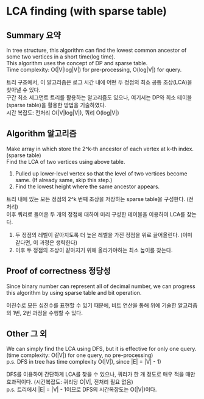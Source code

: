 # LCA finding (with sparse table)

## Summary 요약
In tree structure, this algorithm can find the lowest common ancestor of some two vertices in a short time(log time).  
This algorithm uses the concept of DP and sparse table.  
Time complexity: O(|V|log|V|) for pre-processing, O(log|V|) for query.  


트리 구조에서, 이 알고리즘은 로그 시간 내에 어떤 두 정점의 최소 공통 조상(LCA)을 찾아낼 수 있다.  
구간 최소 세그먼트 트리를 활용하는 알고리즘도 있으나, 여기서는 DP와 희소 테이블(sparse table)을 활용한 방법을 기술하였다.  
시간 복잡도: 전처리 O(|V|log|V|), 쿼리 O(log|V|)  


## Algorithm 알고리즘
Make array in which store the 2^k-th ancestor of each vertex at k-th index. (sparse table)  
Find the LCA of two vertices using above table.  
1. Pulled up lower-level vertex so that the level of two vertices become same. (If already same, skip this step.)  
2. Find the lowest height where the same ancestor appears.  


트리 내에 있는 모든 정점의 2^k 번째 조상을 저장하는 sparse table을 구성한다. (전처리)  
이후 쿼리로 들어온 두 개의 정점에 대하여 미리 구성한 테이블을 이용하여 LCA를 찾는다.  
1. 두 정점의 레벨이 같아지도록 더 높은 레벨을 가진 정점을 위로 끌어올린다. (이미 같다면, 이 과정은 생략한다)  
2. 이후 두 정점의 조상이 같아지기 위해 올라가야하는 최소 높이를 찾는다.  


## Proof of correctness 정당성
Since binary number can represent all of decimal number, we can progress this algorithm by using sparse table and bit operation.  


이진수로 모든 십진수를 표현할 수 있기 때문에, 비트 연산을 통해 위에 기술한 알고리즘의 1번, 2번 과정을 수행할 수 있다.  


## Other 그 외
We can simply find the LCA using DFS, but it is effective for only one query. (time complexity: O(|V|) for one query, no pre-processing)  
p.s. DFS in tree has time complexity O(|V|), since |E| = |V| - 1)  


DFS를 이용하여 간단하게 LCA를 찾을 수 있으나, 쿼리가 한 개 정도로 매우 적을 때만 효과적이다. (시간복잡도: 쿼리당 O|V|, 전처리 필요 없음)  
p.s. 트리에서 |E| = |V| - 1이므로 DFS의 시간복잡도는 O(|V|)이다.